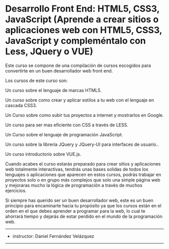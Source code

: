 # Desarrollo Front End: HTML5, CSS3, JavaScript (Aprende a crear sitios o aplicaciones web con HTML5, CSS3, JavaScript y compleméntalo con Less, JQuery o VUE)

Este curso se compone de una compilación de cursos escogidos para convertirte en un buen desarrollador web front end.

Los cursos de este curso son:

Un curso sobre el lenguaje de marcas HTML5.

Un curso sobre como crear y aplicar estilos a tu web con el lenguaje en cascada CSS3.

Un Curso sobre como subir tus proyectos a internet y mostrarlos en Google.

Un curso para ser mas eficiente con CSS a través de LESS.

Un Curso sobre el lenguaje de programación JavaScript.

Un curso sobre la librería JQuery y JQuery-UI para interfaces de usuario..

Un curso introductorio sobre VUE.js.

Cuando acabes el curso estarás preparado para crear sitios y aplicaciones web totalmente interactivas, tendrás unas bases solidas de todos los  lenguajes o aplicaciones que aparecen en estos cursos, podrás trabajar en proyectos solo o en grupo más complejos que solo una simple página web y mejoraras mucho la lógica de programación a través de muchos ejercicios.

Si siempre has querido ser un buen desarrollador web, este es un buen principio para encaminarte hacia tu propósito ya que los cursos están en el orden en el que debes aprender a programar para la web, lo cual te ahorrará tiempo y dejarás de estar perdido en el mundo de la programación web.

---

- instructor: Daniel Fernández Velázquez

---
